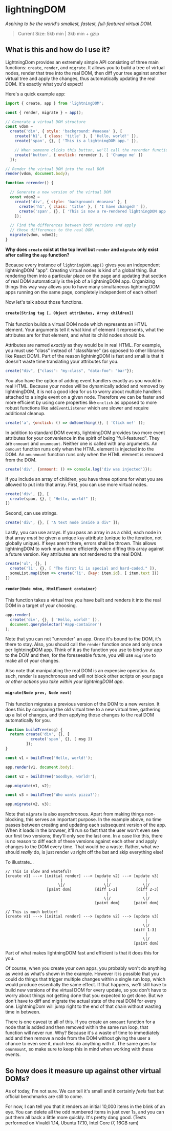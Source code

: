 # lightningDOM

_Aspiring to be the world's smallest, fastest, full-featured virtual DOM._

> Current Size: 5kb min | 3kb min + gzip

## What is this and how do I use it?

LightningDom provides an extremely simple API consisting of three main functions: `create`, `render`, and `migrate`. It allows you to build a tree of virtual nodes, render that tree into the real DOM, then diff your tree against another virtual tree and apply the changes, thus automatically updating the real DOM. It's exactly what you'd expect!

Here's a quick example app:

```javascript
import { create, app } from 'lightningDOM';

const { render, migrate } = app();

// Generate a virtual DOM structure
const vdom =
  create('div', { style: 'background: #eaeaea' }, [
    create('h1', { class: 'title' }, [ 'Hello, world!' ]),
    create('span', {}, [ 'This is a lightningDOM app.' ]),

    // When someone clicks this button, we'll call the rerender function
    create('button', { onclick: rerender }, [ 'Change me' ])
  ]);

// Render the virtual DOM into the real DOM
render(vdom, document.body);

function rerender() {

  // Generate a new version of the virtual DOM
  const vdom2 =
    create('div', { style: 'background: #eaeaea' }, [
      create('h1', { class: 'title' }, [ 'I have changed!' ]),
      create('span', {}, [ 'This is now a re-rendered lightningDOM app.' ])
    ]);

  // Find the differences between both versions and apply
  // those differences to the real DOM.
  migrate(vdom, vdom2);
}
```

**Why does `create` exist at the top level but `render` and `migrate` only exist after calling the `app` function?**

Because every instance of `lightningDOM.app()` gives you an independent lightningDOM "app". Creating virtual nodes is kind of a global thing. But rendering them into a particular place on the page and updating that section of real DOM automatically is the job of a lightningDOM app. Organizing things this way way allows you to have many simultaneous lightningDOM apps running on the same page, completely independent of each other!

Now let's talk about those functions.

#### `create(String tag [, Object attributes, Array children])`

This function builds a virtual DOM node which represents an HTML element. Your arguments tell it what kind of element it represents, what the attributes are for that element, and what its child nodes should be.

Attributes are named _exactly_ as they would be in real HTML. For example, you must use "class" instead of "className" (as opposed to other libraries like React DOM). Part of the reason lightningDOM is fast and small is that it doesn't waste time translating your attributes for you.

```javascript
create("div", {"class": "my-class", "data-foo": "bar"});
```

You also have the option of adding event handlers exactly as you would in real HTML. Because your nodes will be dynamically added and removed by lightningDOM, it is not a good idea for us to worry about multiple handlers attached to a single event on a given node. Therefore we can be faster and more efficient by using core properties like `onclick` as opposed to more robust functions like `addEventListener` which are slower and require additional cleanup.

```javascript
create('a', {onclick: () => doSomething()}, [ 'Click me!' ]);
```

In addition to standard DOM events, lightningDOM provides two more event attributes for your convenience in the spirit of being "full-featured". They are `onmount` and `onunmount`. Neither one is called with any arguments. An `onmount` function runs only when the HTML element is injected into the DOM. An `onunmount` function runs only when the HTML element is removed from the DOM.

```javascript
create('div', {onmount: () => console.log('div was injected')});
```

If you include an array of children, you have three options for what you are allowed to put into that array. First, you can use more virtual nodes.

```javascript
create('div', {}, [
  create(span, {}, [ "Hello, world!" ]);
])
```

Second, can use strings.

```javascript
create('div', {}, [ "A text node inside a div" ]);
```

Lastly, you can use arrays. If you pass an array in as a child, each node in that array _must_ be given a unique `key` attribute (unique to the iteration, not globally unique). If keys aren't there, errors shall be thrown. This allows lightningDOM to work much more efficiently when diffing this array against a future version. Key attributes are not rendered to the real DOM.

```javascript
create('ul', {}, [
  create('li', {}, [ "The first li is special and hard-coded." ]),
  someList.map(item => create('li', {key: item.id}, [ item.text ]))
])
```

#### `render(Node vdom, HtmlElement container)`

This function takes a virtual tree you have built and renders it into the real DOM in a target of your choosing.

```javascript
app.render(
  create('div', {}, [ 'Hello, world!' ]),
  document.querySelector('#app-container')
);
```

Note that you can not "unrender" an app. Once it's bound to the DOM, it's there to stay. Also, you should call the `render` function once and only once per lightningDOM app. Think of it as the function you use to bind your app to the DOM and then, for the foreseeable future, you will use `migrate` to make all of your changes.

Also note that manipulating the real DOM is an expensive operation. As such, render is asynchronous and will not block other scripts on your page _or other actions you take within your lightningDOM app_.

#### `migrate(Node prev, Node next)`

This function migrates a previous version of the DOM to a new version. It does this by comparing the old virtual tree to a new virtual tree, gathering up a list of changes, and then applying those changes to the real DOM automatically for you.

```javascript
function buildTree(msg) {
  return create('div', {}, [
           create('span'¸ {}, [ msg ])
         ]);
}

const v1 = buildTree('Hello, world!');

app.render(v1, document.body);

const v2 = buildTree('Goodbye, world!');

app.migrate(v1, v2);

const v3 = buildTree('Who wants pizza?');

app.migrate(v2, v3);
```

Note that `migrate` is also asynchronous. Apart from making things non-blocking, this serves an important purpose. In the example above, no time passes between creating and updating each subsequent version of the app. When it loads in the browser, it'll run so fast that the user won't even see our first two versions; they'll only see the last one. In a case like this, there is no reason to diff each of these versions against each other and apply changes to the DOM every time. That would be a waste. Rather, what we should _really_ do, is just render `v3` right off the bat and skip everything else!

To illustrate...

```
// This is slow and wasteful!
[create v1] ---> [initial render] ---> [update v2] ---> [update v3]
                        |                   |                |
                       \|/                 \|/              \|/
                  [paint dom]          [diff 1-2]        [diff 2-3]
                                            |                |
                                           \|/              \|/
                                       [paint dom]      [paint dom]

// This is much better!
[create v1] ---> [initial render] ---> [update v2] ---> [update v3]
                                                             |
                                                            \|/
                                                        [diff 1-3]
                                                             |
                                                            \|/
                                                        [paint dom]
```

Part of what makes lightningDOM fast and efficient is that it does this for you.

Of course, when you create your own apps, you probably won't do anything as weird as what's shown in the example. However it is possible that you could do things that trigger multiple changes within a single run loop, which would produce essentially the same effect. If that happens, we'll still have to build new versions of the virtual DOM for every update, so you don't have to worry about things not getting done that you expected to get done. But we don't have to diff and migrate the actual state of the real DOM for every one. LightningDom will jump right to the end of that chain without wasting time in between.

There is one caveat to all of this. If you create an `onmount` function for a node that is added and then removed within the same run loop, that function will never run. Why? Because it's a waste of time to immediately add and then remove a node from the DOM without giving the user a chance to even see it, much less do anything with it. The same goes for `onunmount`, so make sure to keep this in mind when working with these events.

## So how does it measure up against other virtual DOMs?

As of today, I'm not sure. We can tell it's small and it certainly _feels_ fast but official benchmarks are still to come.

For now, I can tell you that it renders an initial 10,000 items in the blink of an eye. You can delete all the odd numbered items in just over 1s, and you can put them all back a little more quickly. It's pretty dang good. (Tests performed on Vivaldi 1.14, Ubuntu 17.10, Intel Core i7, 16GB ram)
